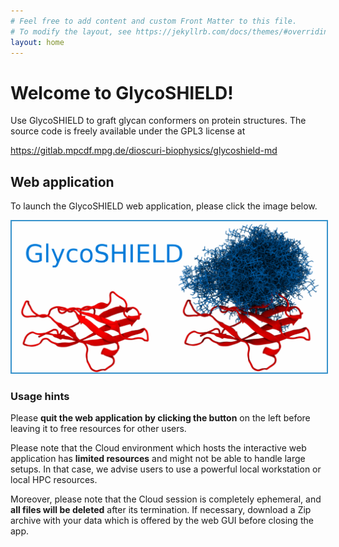 ```yaml
---
# Feel free to add content and custom Front Matter to this file.
# To modify the layout, see https://jekyllrb.com/docs/themes/#overriding-theme-defaults
layout: home
---
```


# Welcome to GlycoSHIELD!

Use GlycoSHIELD to graft glycan conformers on protein structures.
The source code is freely available under the GPL3 license at

<https://gitlab.mpcdf.mpg.de/dioscuri-biophysics/glycoshield-md>

## Web application

To launch the GlycoSHIELD web application, please click the image below.

<a href="https://notebooks.mpcdf.mpg.de/binder/v2/git/https%3A%2F%2Fgitlab.mpcdf.mpg.de%2Fdioscuri-biophysics%2Fglycoshield-md.git/webapp_online?urlpath=streamlit" target="_blank">
<img src="GSlogo-large.png" style="border:2px solid #3792cb;" alt="GS">
</a>

### Usage hints

Please **quit the web application by clicking the button** on the left before
leaving it to free resources for other users.

Please note that the Cloud environment which hosts the interactive web
application has **limited resources** and might not be able to handle large
setups. In that case, we advise users to use a powerful local workstation or
local HPC resources.

Moreover, please note that the Cloud session is completely ephemeral, and **all
files will be deleted** after its termination. If necessary, download a Zip
archive with your data which is offered by the web GUI before closing the app.

